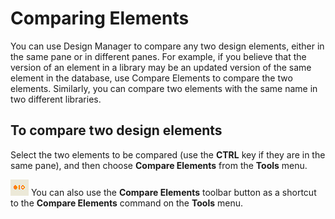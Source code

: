 # Comparing Elements

You can use Design Manager to compare any two design elements, either in the same pane or in different panes. For example, if you believe that the version of an element in a library may be an updated version of the same element in the database, use Compare Elements to compare the two elements. Similarly, you can compare two elements with the same name in two different libraries.

## To compare two design elements
Select the two elements to be compared (use the **CTRL** key if they are in the same pane), and then choose **Compare Elements** from the **Tools** menu.

![Toolbar Icon](img/comparing.png) You can also use the **Compare Elements** toolbar button as a shortcut to the **Compare Elements** command on the **Tools** menu. 
 